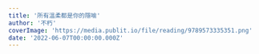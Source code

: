 ```yaml
---
title: '所有溫柔都是你的隱喻'
author: '不朽'
coverImage: 'https://media.publit.io/file/reading/9789573335351.png'
date: '2022-06-07T00:00:00.000Z'
---
```

